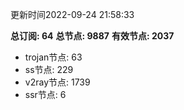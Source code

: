 更新时间2022-09-24 21:58:33

**总订阅: 64**
**总节点: 9887**
**有效节点: 2037**
- trojan节点: 63
- ss节点: 229
- v2ray节点: 1739
- ssr节点: 6
